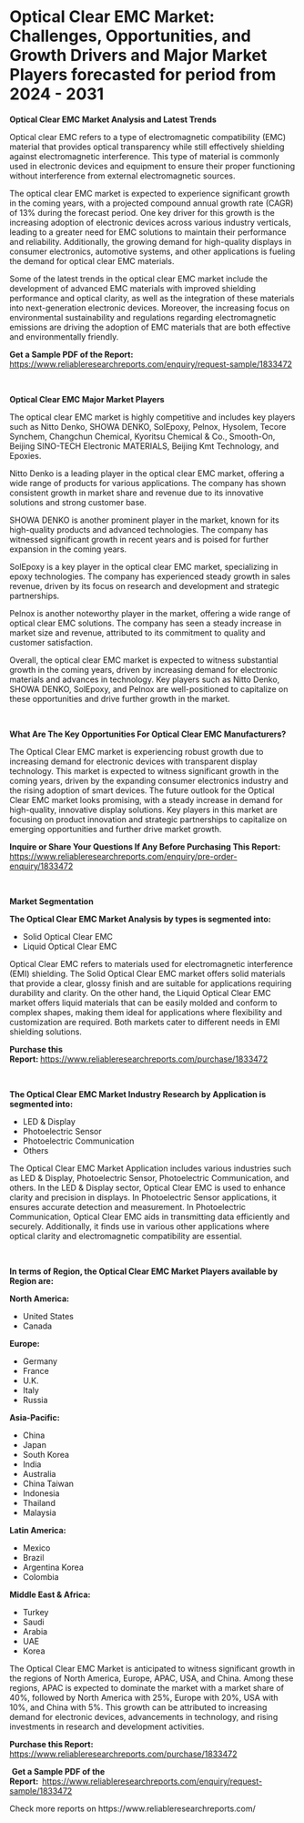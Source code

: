 <p><h1>Optical Clear EMC Market: Challenges, Opportunities, and Growth Drivers and Major Market Players forecasted for period from 2024 - 2031</h1></p><p><strong>Optical Clear EMC Market Analysis and Latest Trends</strong></p>
<p><p>Optical clear EMC refers to a type of electromagnetic compatibility (EMC) material that provides optical transparency while still effectively shielding against electromagnetic interference. This type of material is commonly used in electronic devices and equipment to ensure their proper functioning without interference from external electromagnetic sources.</p><p>The optical clear EMC market is expected to experience significant growth in the coming years, with a projected compound annual growth rate (CAGR) of 13% during the forecast period. One key driver for this growth is the increasing adoption of electronic devices across various industry verticals, leading to a greater need for EMC solutions to maintain their performance and reliability. Additionally, the growing demand for high-quality displays in consumer electronics, automotive systems, and other applications is fueling the demand for optical clear EMC materials.</p><p>Some of the latest trends in the optical clear EMC market include the development of advanced EMC materials with improved shielding performance and optical clarity, as well as the integration of these materials into next-generation electronic devices. Moreover, the increasing focus on environmental sustainability and regulations regarding electromagnetic emissions are driving the adoption of EMC materials that are both effective and environmentally friendly.</p></p>
<p><strong>Get a Sample PDF of the Report:&nbsp;</strong> <a href="https://www.reliableresearchreports.com/enquiry/request-sample/1833472">https://www.reliableresearchreports.com/enquiry/request-sample/1833472</a></p>
<p>&nbsp;</p>
<p><strong>Optical Clear EMC Major Market Players</strong></p>
<p><p>The optical clear EMC market is highly competitive and includes key players such as Nitto Denko, SHOWA DENKO, SolEpoxy, Pelnox, Hysolem, Tecore Synchem, Changchun Chemical, Kyoritsu Chemical & Co., Smooth-On, Beijing SINO-TECH Electronic MATERIALS, Beijing Kmt Technology, and Epoxies.</p><p>Nitto Denko is a leading player in the optical clear EMC market, offering a wide range of products for various applications. The company has shown consistent growth in market share and revenue due to its innovative solutions and strong customer base.</p><p>SHOWA DENKO is another prominent player in the market, known for its high-quality products and advanced technologies. The company has witnessed significant growth in recent years and is poised for further expansion in the coming years.</p><p>SolEpoxy is a key player in the optical clear EMC market, specializing in epoxy technologies. The company has experienced steady growth in sales revenue, driven by its focus on research and development and strategic partnerships.</p><p>Pelnox is another noteworthy player in the market, offering a wide range of optical clear EMC solutions. The company has seen a steady increase in market size and revenue, attributed to its commitment to quality and customer satisfaction.</p><p>Overall, the optical clear EMC market is expected to witness substantial growth in the coming years, driven by increasing demand for electronic materials and advances in technology. Key players such as Nitto Denko, SHOWA DENKO, SolEpoxy, and Pelnox are well-positioned to capitalize on these opportunities and drive further growth in the market.</p></p>
<p>&nbsp;</p>
<p><strong>What Are The Key Opportunities For Optical Clear EMC Manufacturers?</strong></p>
<p><p>The Optical Clear EMC market is experiencing robust growth due to increasing demand for electronic devices with transparent display technology. This market is expected to witness significant growth in the coming years, driven by the expanding consumer electronics industry and the rising adoption of smart devices. The future outlook for the Optical Clear EMC market looks promising, with a steady increase in demand for high-quality, innovative display solutions. Key players in this market are focusing on product innovation and strategic partnerships to capitalize on emerging opportunities and further drive market growth.</p></p>
<p><strong>Inquire or Share Your Questions If Any Before Purchasing This Report:</strong> <a href="https://www.reliableresearchreports.com/enquiry/pre-order-enquiry/1833472">https://www.reliableresearchreports.com/enquiry/pre-order-enquiry/1833472</a></p>
<p>&nbsp;</p>
<p><strong>Market Segmentation</strong></p>
<p><strong>The Optical Clear EMC Market Analysis by types is segmented into:</strong></p>
<p><ul><li>Solid Optical Clear EMC</li><li>Liquid Optical Clear EMC</li></ul></p>
<p><p>Optical Clear EMC refers to materials used for electromagnetic interference (EMI) shielding. The Solid Optical Clear EMC market offers solid materials that provide a clear, glossy finish and are suitable for applications requiring durability and clarity. On the other hand, the Liquid Optical Clear EMC market offers liquid materials that can be easily molded and conform to complex shapes, making them ideal for applications where flexibility and customization are required. Both markets cater to different needs in EMI shielding solutions.</p></p>
<p><strong>Purchase this Report:&nbsp;</strong><a href="https://www.reliableresearchreports.com/purchase/1833472">https://www.reliableresearchreports.com/purchase/1833472</a></p>
<p>&nbsp;</p>
<p><strong>The Optical Clear EMC Market Industry Research by Application is segmented into:</strong></p>
<p><ul><li>LED & Display</li><li>Photoelectric Sensor</li><li>Photoelectric Communication</li><li>Others</li></ul></p>
<p><p>The Optical Clear EMC Market Application includes various industries such as LED & Display, Photoelectric Sensor, Photoelectric Communication, and others. In the LED & Display sector, Optical Clear EMC is used to enhance clarity and precision in displays. In Photoelectric Sensor applications, it ensures accurate detection and measurement. In Photoelectric Communication, Optical Clear EMC aids in transmitting data efficiently and securely. Additionally, it finds use in various other applications where optical clarity and electromagnetic compatibility are essential.</p></p>
<p>&nbsp;</p>
<p><strong>In terms of Region, the Optical Clear EMC Market Players available by Region are:</strong></p>
<p>
    <p> <strong> North America: </strong>
        <ul>
            <li>United States</li>
            <li>Canada</li>
        </ul>
        </p> 
    <p> <strong> Europe: </strong>
        <ul>
            <li>Germany</li>
            <li>France</li>
            <li>U.K.</li>
            <li>Italy</li>
            <li>Russia</li>
        </ul>
        </p> 
    <p> <strong> Asia-Pacific: </strong>
        <ul>
            <li>China</li>
            <li>Japan</li>
            <li>South Korea</li>
            <li>India</li>
            <li>Australia</li>
            <li>China Taiwan</li>
            <li>Indonesia</li>
            <li>Thailand</li>
            <li>Malaysia</li>
        </ul>
        </p> 
    <p> <strong> Latin America: </strong>
        <ul>
            <li>Mexico</li>
            <li>Brazil</li>
            <li>Argentina Korea</li>
            <li>Colombia</li>
        </ul>
        </p> 
    <p> <strong> Middle East & Africa: </strong>
        <ul>
            <li>Turkey</li>
            <li>Saudi</li>
            <li>Arabia</li>
            <li>UAE</li>
            <li>Korea</li>
        </ul>
    </p>
    </p>
<p><p>The Optical Clear EMC Market is anticipated to witness significant growth in the regions of North America, Europe, APAC, USA, and China. Among these regions, APAC is expected to dominate the market with a market share of 40%, followed by North America with 25%, Europe with 20%, USA with 10%, and China with 5%. This growth can be attributed to increasing demand for electronic devices, advancements in technology, and rising investments in research and development activities.</p></p>
<p><strong>Purchase this Report: </strong><a href="https://www.reliableresearchreports.com/purchase/1833472">https://www.reliableresearchreports.com/purchase/1833472</a></p>
<p>&nbsp;<strong>Get a Sample PDF of the Report:&nbsp;&nbsp;</strong><a href="https://www.reliableresearchreports.com/enquiry/request-sample/1833472">https://www.reliableresearchreports.com/enquiry/request-sample/1833472</a></p>
<p><strong></strong></p>
<p>Check more reports on https://www.reliableresearchreports.com/</p>